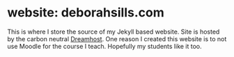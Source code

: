 
website: deborahsills.com
================

This is where I store the source of my Jekyll based website.  Site is hosted by the carbon neutral [Dreamhost](http://dreamhost.org).  One reason I created this website is to not use Moodle for the course I teach.  Hopefully my students like it too.

